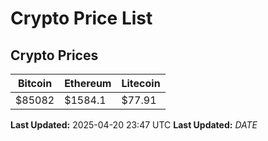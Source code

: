 # Crypto Price List

## Crypto Prices
| Bitcoin | Ethereum | Litecoin |
| ------- | -------- | -------- |
| $85082 | $1584.1 | $77.91 |
**Last Updated:** 2025-04-20 23:47 UTC
**Last Updated:** $DATE$
